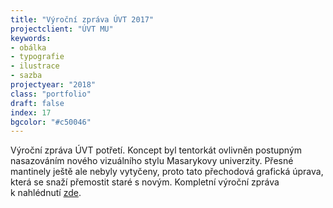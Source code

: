 ```yaml
---
title: "Výroční zpráva ÚVT 2017"
projectclient: "ÚVT MU"
keywords: 
- obálka
- typografie
- ilustrace
- sazba
projectyear: "2018"
class: "portfolio"
draft: false
index: 17
bgcolor: "#c50046"
---
```



Výroční zpráva ÚVT potřetí. Koncept byl tentorkát ovlivněn postupným nasazováním nového vizuálního stylu Masarykovy univerzity. Přesné mantinely ještě ale nebyly vytyčeny, proto tato přechodová grafická úprava, která se snaží přemostit staré s&nbsp;novým. Kompletní výroční zpráva k&nbsp;nahlédnutí [zde](https://www.ics.muni.cz/media/3119306/uvt_vyrocni_zprava_2017.pdf).